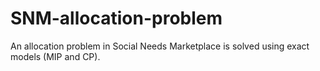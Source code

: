 # SNM-allocation-problem
An allocation problem in Social Needs Marketplace is solved using exact models (MIP and CP).
